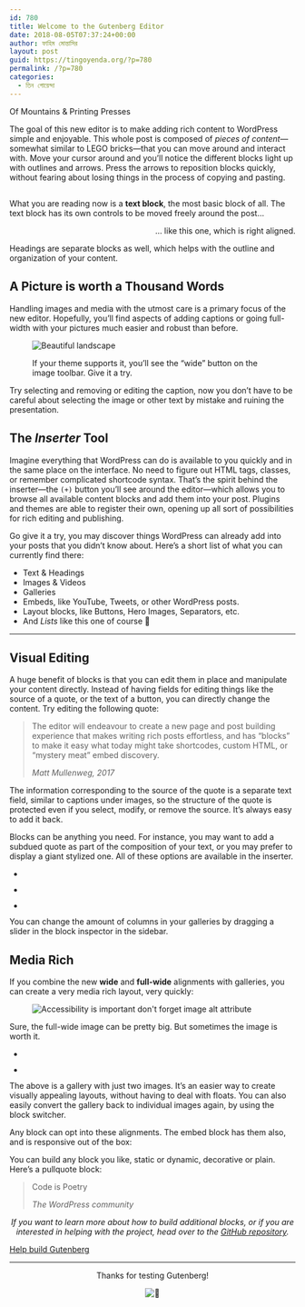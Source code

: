 ```yaml
---
id: 780
title: Welcome to the Gutenberg Editor
date: 2018-08-05T07:37:24+00:00
author: ফাহিম মোন্তাসির
layout: post
guid: https://tingoyenda.org/?p=780
permalink: /?p=780
categories:
  - তিন গোয়েন্দা
---
```

<div class="wp-block-cover-image has-background-dim alignwide" style="background-image:url(https://cldup.com/Fz-ASbo2s3.jpg)">
  <p class="wp-block-cover-image-text">
    Of Mountains & Printing Presses
  </p>
</div>

The goal of this new editor is to make adding rich content to WordPress simple and enjoyable. This whole post is composed of _pieces of content_—somewhat similar to LEGO bricks—that you can move around and interact with. Move your cursor around and you&#8217;ll notice the different blocks light up with outlines and arrows. Press the arrows to reposition blocks quickly, without fearing about losing things in the process of copying and pasting.

## 

What you are reading now is a **text block**, the most basic block of all. The text block has its own controls to be moved freely around the post&#8230;

<p style="text-align:right">
  &#8230; like this one, which is right aligned.
</p>

Headings are separate blocks as well, which helps with the outline and organization of your content.

## A Picture is worth a Thousand Words

Handling images and media with the utmost care is a primary focus of the new editor. Hopefully, you&#8217;ll find aspects of adding captions or going full-width with your pictures much easier and robust than before.<figure class="wp-block-image aligncenter">

![Beautiful landscape](https://cldup.com/cXyG__fTLN.jpg) <figcaption>If your theme supports it, you&#8217;ll see the &#8220;wide&#8221; button on the image toolbar. Give it a try.</figcaption></figure> 

Try selecting and removing or editing the caption, now you don&#8217;t have to be careful about selecting the image or other text by mistake and ruining the presentation.

## The _Inserter_ Tool

Imagine everything that WordPress can do is available to you quickly and in the same place on the interface. No need to figure out HTML tags, classes, or remember complicated shortcode syntax. That&#8217;s the spirit behind the inserter—the `(+)` button you&#8217;ll see around the editor—which allows you to browse all available content blocks and add them into your post. Plugins and themes are able to register their own, opening up all sort of possibilities for rich editing and publishing.

Go give it a try, you may discover things WordPress can already add into your posts that you didn&#8217;t know about. Here&#8217;s a short list of what you can currently find there:

  * Text & Headings
  * Images & Videos
  * Galleries
  * Embeds, like YouTube, Tweets, or other WordPress posts.
  * Layout blocks, like Buttons, Hero Images, Separators, etc.
  * And _Lists_ like this one of course 🙂

<hr class="wp-block-separator" />

## Visual Editing

A huge benefit of blocks is that you can edit them in place and manipulate your content directly. Instead of having fields for editing things like the source of a quote, or the text of a button, you can directly change the content. Try editing the following quote:

<blockquote class="wp-block-quote">
  <p>
    The editor will endeavour to create a new page and post building experience that makes writing rich posts effortless, and has “blocks” to make it easy what today might take shortcodes, custom HTML, or “mystery meat” embed discovery.
  </p>
  
  <cite>Matt Mullenweg, 2017</cite>
</blockquote>

The information corresponding to the source of the quote is a separate text field, similar to captions under images, so the structure of the quote is protected even if you select, modify, or remove the source. It&#8217;s always easy to add it back.

Blocks can be anything you need. For instance, you may want to add a subdued quote as part of the composition of your text, or you may prefer to display a giant stylized one. All of these options are available in the inserter.

<ul class="wp-block-gallery columns-2 is-cropped">
  <li class="blocks-gallery-item">
    <figure><img src="https://cldup.com/n0g6ME5VKC.jpg" alt="" /></figure>
  </li>
  <li class="blocks-gallery-item">
    <figure><img src="https://cldup.com/ZjESfxPI3R.jpg" alt="" /></figure>
  </li>
  <li class="blocks-gallery-item">
    <figure><img src="https://cldup.com/EKNF8xD2UM.jpg" alt="" /></figure>
  </li>
</ul>

You can change the amount of columns in your galleries by dragging a slider in the block inspector in the sidebar.

## Media Rich

If you combine the new **wide** and **full-wide** alignments with galleries, you can create a very media rich layout, very quickly:<figure class="wp-block-image alignfull">

![Accessibility is important don't forget image alt attribute](https://cldup.com/8lhI-gKnI2.jpg) </figure> 

Sure, the full-wide image can be pretty big. But sometimes the image is worth it.

<ul class="wp-block-gallery alignwide columns-2 is-cropped">
  <li class="blocks-gallery-item">
    <figure><img src="https://cldup.com/_rSwtEeDGD.jpg" alt="" /></figure>
  </li>
  <li class="blocks-gallery-item">
    <figure><img src="https://cldup.com/L-cC3qX2DN.jpg" alt="" /></figure>
  </li>
</ul>

The above is a gallery with just two images. It&#8217;s an easier way to create visually appealing layouts, without having to deal with floats. You can also easily convert the gallery back to individual images again, by using the block switcher.

Any block can opt into these alignments. The embed block has them also, and is responsive out of the box:<figure class="wp-block-embed-vimeo alignwide wp-block-embed is-type-video is-provider-vimeo"> </figure> 

You can build any block you like, static or dynamic, decorative or plain. Here&#8217;s a pullquote block:

<blockquote class="wp-block-pullquote">
  <p>
    Code is Poetry
  </p>
  
  <cite>The WordPress community</cite>
</blockquote>

<p style="text-align:center">
  <em>If you want to learn more about how to build additional blocks, or if you are interested in helping with the project, head over to the <a href="https://github.com/WordPress/gutenberg">GitHub repository</a>.</em>
</p>

<div class="wp-block-button aligncenter">
  <a class="wp-block-button__link" href="https://github.com/WordPress/gutenberg">Help build Gutenberg</a>
</div>

<hr class="wp-block-separator" />

<p style="text-align:center">
  Thanks for testing Gutenberg!
</p>

<p style="text-align:center">
  <img draggable="false" class="emoji" alt="👋" src="https://s.w.org/images/core/emoji/2.3/svg/1f44b.svg" />
</p>